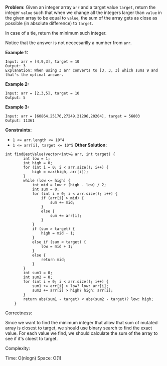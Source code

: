 **Problem:**
Given an integer array `arr` and a target value `target`, return the integer `value` such that when we change all the integers larger than `value` in the given array to be equal to `value`, the sum of the array gets as close as possible (in absolute difference) to `target`.

In case of a tie, return the minimum such integer.

Notice that the answer is not neccesarilly a number from `arr`.

 

**Example 1:**

```
Input: arr = [4,9,3], target = 10
Output: 3
Explanation: When using 3 arr converts to [3, 3, 3] which sums 9 and that's the optimal answer.
```

**Example 2:**

```
Input: arr = [2,3,5], target = 10
Output: 5
```

**Example 3:**

```
Input: arr = [60864,25176,27249,21296,20204], target = 56803
Output: 11361
```

 

**Constraints:**

- `1 <= arr.length <= 10^4`
- `1 <= arr[i], target <= 10^5`
**Other Solution:**
```
int findBestValue(vector<int>& arr, int target) {
        int low = 1;
        int high = 0;
        for (int i = 0; i < arr.size(); i++) {
            high = max(high, arr[i]);
        }
        while (low <= high) {
            int mid = low + (high - low) / 2;
            int sum = 0;
            for (int i = 0; i < arr.size(); i++) {
                if (arr[i] > mid) {
                    sum += mid;
                }
                else {
                    sum += arr[i];
                }
            }
            if (sum > target) {
                high = mid - 1;
            }
            else if (sum < target) {
                low = mid + 1;
            }
            else {
                return mid;
            }
        }
        int sum1 = 0;
        int sum2 = 0;
        for (int i = 0; i < arr.size(); i++) {
            sum1 += arr[i] > low? low: arr[i];
            sum2 += arr[i] > high? high: arr[i];
        }
        return abs(sum1 - target) < abs(sum2 - target)? low: high;
    }
```
Correctness:

Since we want to find the minimum integer that allow that sum of mutated array is closest to target, we should use binary search to find the exact value. For each value we find, we should calculate the sum of the array to see if it's cloest to target. 

Complexity:

Time: O(nlogn)
Space: O(1)